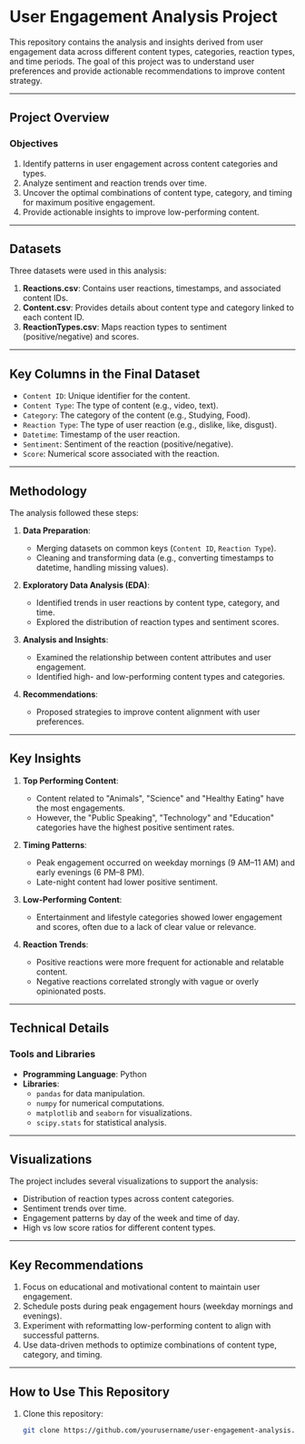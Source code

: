 # User Engagement Analysis Project

This repository contains the analysis and insights derived from user engagement data across different content types, categories, reaction types, and time periods. The goal of this project was to understand user preferences and provide actionable recommendations to improve content strategy.

---

## **Project Overview**

### **Objectives**
1. Identify patterns in user engagement across content categories and types.
2. Analyze sentiment and reaction trends over time.
3. Uncover the optimal combinations of content type, category, and timing for maximum positive engagement.
4. Provide actionable insights to improve low-performing content.

---

## **Datasets**

Three datasets were used in this analysis:
1. **Reactions.csv**: Contains user reactions, timestamps, and associated content IDs.
2. **Content.csv**: Provides details about content type and category linked to each content ID.
3. **ReactionTypes.csv**: Maps reaction types to sentiment (positive/negative) and scores.

---

## **Key Columns in the Final Dataset**
- `Content ID`: Unique identifier for the content.
- `Content Type`: The type of content (e.g., video, text).
- `Category`: The category of the content (e.g., Studying, Food).
- `Reaction Type`: The type of user reaction (e.g., dislike, like, disgust).
- `Datetime`: Timestamp of the user reaction.
- `Sentiment`: Sentiment of the reaction (positive/negative).
- `Score`: Numerical score associated with the reaction.

---

## **Methodology**

The analysis followed these steps:
1. **Data Preparation**:
   - Merging datasets on common keys (`Content ID`, `Reaction Type`).
   - Cleaning and transforming data (e.g., converting timestamps to datetime, handling missing values).
   
2. **Exploratory Data Analysis (EDA)**:
   - Identified trends in user reactions by content type, category, and time.
   - Explored the distribution of reaction types and sentiment scores.

3. **Analysis and Insights**:
   - Examined the relationship between content attributes and user engagement.
   - Identified high- and low-performing content types and categories.

4. **Recommendations**:
   - Proposed strategies to improve content alignment with user preferences.

---

## **Key Insights**

1. **Top Performing Content**:
   - Content related to "Animals", "Science" and "Healthy Eating" have the most engagements.
   - However, the "Public Speaking", "Technology" and "Education" categories have the highest positive sentiment rates.

2. **Timing Patterns**:
   - Peak engagement occurred on weekday mornings (9 AM–11 AM) and early evenings (6 PM–8 PM).
   - Late-night content had lower positive sentiment.

3. **Low-Performing Content**:
   - Entertainment and lifestyle categories showed lower engagement and scores, often due to a lack of clear value or relevance.

4. **Reaction Trends**:
   - Positive reactions were more frequent for actionable and relatable content.
   - Negative reactions correlated strongly with vague or overly opinionated posts.

---

## **Technical Details**

### **Tools and Libraries**
- **Programming Language**: Python
- **Libraries**:
  - `pandas` for data manipulation.
  - `numpy` for numerical computations.
  - `matplotlib` and `seaborn` for visualizations.
  - `scipy.stats` for statistical analysis.

---

## **Visualizations**

The project includes several visualizations to support the analysis:
- Distribution of reaction types across content categories.
- Sentiment trends over time.
- Engagement patterns by day of the week and time of day.
- High vs low score ratios for different content types.

---

## **Key Recommendations**

1. Focus on educational and motivational content to maintain user engagement.
2. Schedule posts during peak engagement hours (weekday mornings and evenings).
3. Experiment with reformatting low-performing content to align with successful patterns.
4. Use data-driven methods to optimize combinations of content type, category, and timing.

---

## **How to Use This Repository**

1. Clone this repository:
   ```bash
   git clone https://github.com/yourusername/user-engagement-analysis.git
